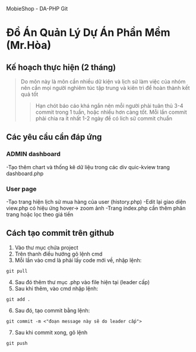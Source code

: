 MobieShop - DA-PHP Git
# Đồ Án Quản Lý Dự Án Phần Mềm (Mr.Hòa)
## Kế hoạch thực hiện (2 tháng)
> Do môn này là môn cần nhiều dữ kiện và lịch sử làm việc của nhóm nên cần mọi người nghiêm túc tập trung và kiên trì để hoàn thành kết quả tốt
>
>> Hạn chót báo cáo khá ngắn nên mỗi người phải tuân thủ 3-4 commit trong 1 tuần, hoặc nhiều hơn càng tốt. Mỗi lần commit phải chia ra ít nhất 1-2 ngày để có lich sử commit chuẩn 

## Các yêu cầu cần đáp ứng
### ADMIN dashboard
-Tạo thêm chart và thống kê dữ liệu trong các div quic-kview trang dashboard.php
### User page
-Tạo trang hiện lịch sử mua hàng của user (history.php)
-Edit lại giao diện view.php có hiệu ứng hover-> zoom ảnh
-Trang índex.php cần thêm phân trang hoặc lọc theo giá tiền

## Cách tạo commit trên github
1. Vào thư mục chứa project 
2. Trên thanh điều hướng gõ lệnh cmd
3. Mỗi lần vào cmd là phải lấy code mới về, nhập lệnh: 
```
git pull
```
4. Sau đó thêm thư mục .php vào file hiện tại (leader cấp)
5. Sau khi thêm, vào cmd nhập lệnh:
```
git add .
```
6. Sau đó, tạo commit bằng lệnh:
```
git commit -m <"đoạn message này sẽ do leader cấp">
```
7. Sau khi commit xong, gõ lệnh
```
git push
```


